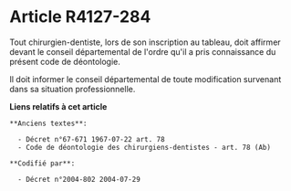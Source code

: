 # Article R4127-284

Tout chirurgien-dentiste, lors de son inscription au tableau, doit affirmer devant le conseil départemental de l'ordre qu'il
a pris connaissance du présent code de déontologie.

Il doit informer le conseil départemental de toute modification survenant dans sa situation professionnelle.

**Liens relatifs à cet article**

	**Anciens textes**:

	  - Décret n°67-671 1967-07-22 art. 78
	  - Code de déontologie des chirurgiens-dentistes - art. 78 (Ab)

	**Codifié par**:

	  - Décret n°2004-802 2004-07-29
